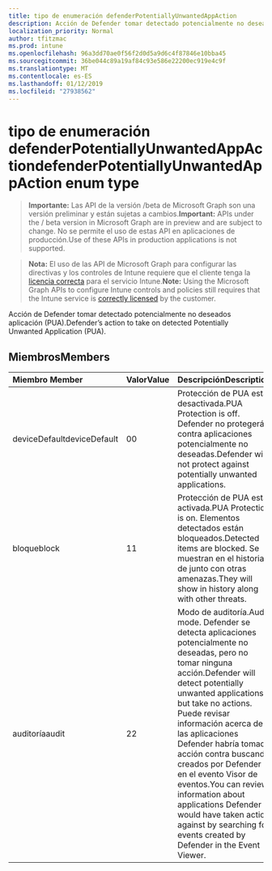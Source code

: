```yaml
---
title: tipo de enumeración defenderPotentiallyUnwantedAppAction
description: Acción de Defender tomar detectado potencialmente no deseados aplicación (PUA).
localization_priority: Normal
author: tfitzmac
ms.prod: intune
ms.openlocfilehash: 96a3dd70ae0f56f2d0d5a9d6c4f87846e10bba45
ms.sourcegitcommit: 36be044c89a19af84c93e586e22200ec919e4c9f
ms.translationtype: MT
ms.contentlocale: es-ES
ms.lasthandoff: 01/12/2019
ms.locfileid: "27938562"
---
```

# <a name="defenderpotentiallyunwantedappaction-enum-type"></a><span data-ttu-id="909b6-103">tipo de enumeración defenderPotentiallyUnwantedAppAction</span><span class="sxs-lookup"><span data-stu-id="909b6-103">defenderPotentiallyUnwantedAppAction enum type</span></span>

> <span data-ttu-id="909b6-104">**Importante:** Las API de la versión /beta de Microsoft Graph son una versión preliminar y están sujetas a cambios.</span><span class="sxs-lookup"><span data-stu-id="909b6-104">**Important:** APIs under the / beta version in Microsoft Graph are in preview and are subject to change.</span></span> <span data-ttu-id="909b6-105">No se permite el uso de estas API en aplicaciones de producción.</span><span class="sxs-lookup"><span data-stu-id="909b6-105">Use of these APIs in production applications is not supported.</span></span>

> <span data-ttu-id="909b6-106">**Nota:** El uso de las API de Microsoft Graph para configurar las directivas y los controles de Intune requiere que el cliente tenga la [licencia correcta](https://go.microsoft.com/fwlink/?linkid=839381) para el servicio Intune.</span><span class="sxs-lookup"><span data-stu-id="909b6-106">**Note:** Using the Microsoft Graph APIs to configure Intune controls and policies still requires that the Intune service is [correctly licensed](https://go.microsoft.com/fwlink/?linkid=839381) by the customer.</span></span>

<span data-ttu-id="909b6-107">Acción de Defender tomar detectado potencialmente no deseados aplicación (PUA).</span><span class="sxs-lookup"><span data-stu-id="909b6-107">Defender’s action to take on detected Potentially Unwanted Application (PUA).</span></span>
## <a name="members"></a><span data-ttu-id="909b6-108">Miembros</span><span class="sxs-lookup"><span data-stu-id="909b6-108">Members</span></span>
|<span data-ttu-id="909b6-109">Miembro	</span><span class="sxs-lookup"><span data-stu-id="909b6-109">Member</span></span>|<span data-ttu-id="909b6-110">Valor</span><span class="sxs-lookup"><span data-stu-id="909b6-110">Value</span></span>|<span data-ttu-id="909b6-111">Descripción</span><span class="sxs-lookup"><span data-stu-id="909b6-111">Description</span></span>|
|:---|:---|:---|
|<span data-ttu-id="909b6-112">deviceDefault</span><span class="sxs-lookup"><span data-stu-id="909b6-112">deviceDefault</span></span>|<span data-ttu-id="909b6-113">0</span><span class="sxs-lookup"><span data-stu-id="909b6-113">0</span></span>|<span data-ttu-id="909b6-114">Protección de PUA está desactivada.</span><span class="sxs-lookup"><span data-stu-id="909b6-114">PUA Protection is off.</span></span> <span data-ttu-id="909b6-115">Defender no protegerá contra aplicaciones potencialmente no deseadas.</span><span class="sxs-lookup"><span data-stu-id="909b6-115">Defender will not protect against potentially unwanted applications.</span></span>|
|<span data-ttu-id="909b6-116">bloque</span><span class="sxs-lookup"><span data-stu-id="909b6-116">block</span></span>|<span data-ttu-id="909b6-117">1</span><span class="sxs-lookup"><span data-stu-id="909b6-117">1</span></span>|<span data-ttu-id="909b6-118">Protección de PUA está activada.</span><span class="sxs-lookup"><span data-stu-id="909b6-118">PUA Protection is on.</span></span> <span data-ttu-id="909b6-119">Elementos detectados están bloqueados.</span><span class="sxs-lookup"><span data-stu-id="909b6-119">Detected items are blocked.</span></span> <span data-ttu-id="909b6-120">Se muestran en el historial de junto con otras amenazas.</span><span class="sxs-lookup"><span data-stu-id="909b6-120">They will show in history along with other threats.</span></span>|
|<span data-ttu-id="909b6-121">auditoría</span><span class="sxs-lookup"><span data-stu-id="909b6-121">audit</span></span>|<span data-ttu-id="909b6-122">2</span><span class="sxs-lookup"><span data-stu-id="909b6-122">2</span></span>|<span data-ttu-id="909b6-123">Modo de auditoría.</span><span class="sxs-lookup"><span data-stu-id="909b6-123">Audit mode.</span></span> <span data-ttu-id="909b6-124">Defender se detecta aplicaciones potencialmente no deseadas, pero no tomar ninguna acción.</span><span class="sxs-lookup"><span data-stu-id="909b6-124">Defender will detect potentially unwanted applications, but take no actions.</span></span> <span data-ttu-id="909b6-125">Puede revisar información acerca de las aplicaciones Defender habría tomado acción contra buscando creados por Defender en el evento Visor de eventos.</span><span class="sxs-lookup"><span data-stu-id="909b6-125">You can review information about applications Defender would have taken action against by searching for events created by Defender in the Event Viewer.</span></span>|





